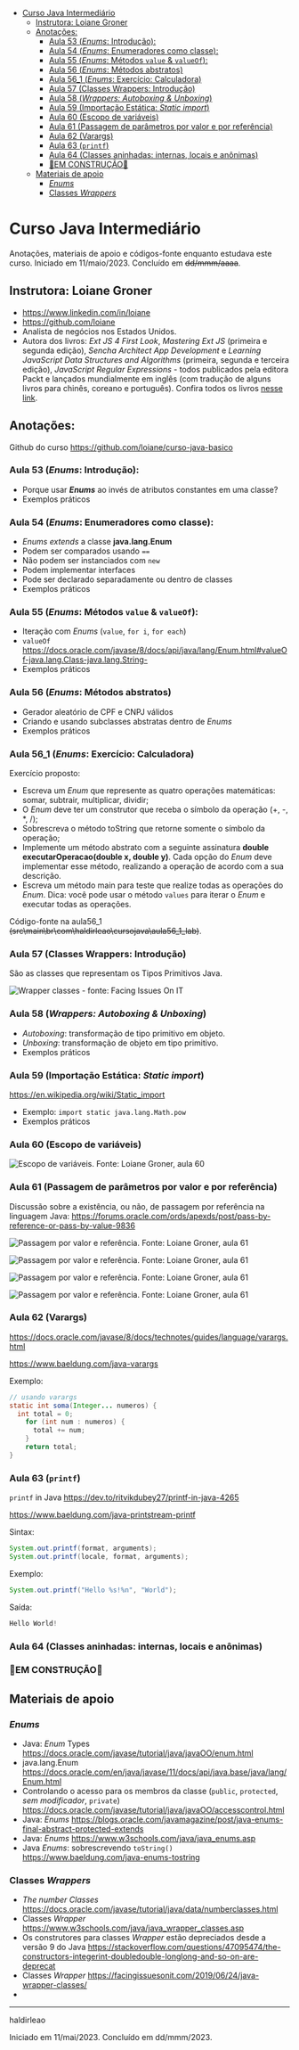 - [Curso Java Intermediário](#curso-java-intermediário)
  - [Instrutora: Loiane Groner](#instrutora-loiane-groner)
  - [Anotações:](#anotações)
    - [Aula 53 (_Enums_: Introdução):](#aula-53-enums-introdução)
    - [Aula 54 (_Enums_: Enumeradores como classe):](#aula-54-enums-enumeradores-como-classe)
    - [Aula 55 (_Enums_: Métodos `value` \& `valueOf`):](#aula-55-enums-métodos-value--valueof)
    - [Aula 56 (_Enums_: Métodos abstratos)](#aula-56-enums-métodos-abstratos)
    - [Aula 56\_1 (_Enums_: Exercício: Calculadora)](#aula-56_1-enums-exercício-calculadora)
    - [Aula 57 (Classes Wrappers: Introdução)](#aula-57-classes-wrappers-introdução)
    - [Aula 58 (_Wrappers: Autoboxing \& Unboxing_)](#aula-58-wrappers-autoboxing--unboxing)
    - [Aula 59 (Importação Estática: _Static import_)](#aula-59-importação-estática-static-import)
    - [Aula 60 (Escopo de variáveis)](#aula-60-escopo-de-variáveis)
    - [Aula 61 (Passagem de parâmetros por valor e por referência)](#aula-61-passagem-de-parâmetros-por-valor-e-por-referência)
    - [Aula 62 (Varargs)](#aula-62-varargs)
    - [Aula 63 (`printf`)](#aula-63-printf)
    - [Aula 64 (Classes aninhadas: internas, locais e anônimas)](#aula-64-classes-aninhadas-internas-locais-e-anônimas)
    - [🚧EM CONSTRUÇÃO🚧](#em-construção)
  - [Materiais de apoio](#materiais-de-apoio)
    - [_Enums_](#enums)
    - [Classes _Wrappers_](#classes-wrappers)


# Curso Java Intermediário

Anotações, materiais de apoio e códigos-fonte enquanto estudava este curso. Iniciado em 11/maio/2023. Concluído em ~~dd/mmm/aaaa~~.

## Instrutora: Loiane Groner
- https://www.linkedin.com/in/loiane
- https://github.com/loiane
- Analista de negócios nos Estados Unidos.
- Autora dos livros: _Ext JS 4 First Look_, _Mastering Ext JS_ (primeira e segunda edição), _Sencha Architect App Development_ e _Learning JavaScript Data Structures and Algorithms_ (primeira, segunda e terceira edição), _JavaScript Regular Expressions_ - todos publicados pela editora Packt e lançados mundialmente em inglês (com tradução de alguns livros para chinês, coreano e português). Confira todos os livros [nesse link](https://www.packtpub.com/books/info/authors/loiane-groner).


## Anotações:
Github do curso https://github.com/loiane/curso-java-basico

### Aula 53 (_Enums_: Introdução):
- Porque usar **_Enums_** ao invés de atributos constantes em uma classe?
- Exemplos práticos

### Aula 54 (_Enums_: Enumeradores como classe):
- _Enums_ _extends_ a classe **java.lang.Enum**
- Podem ser comparados usando `==`
- Não podem ser instanciados com `new`
- Podem implementar interfaces
- Pode ser declarado separadamente ou dentro de classes
- Exemplos práticos

### Aula 55 (_Enums_: Métodos `value` & `valueOf`):

- Iteração com _Enums_ (`value`, `for i`, `for each`)
- `valueOf` https://docs.oracle.com/javase/8/docs/api/java/lang/Enum.html#valueOf-java.lang.Class-java.lang.String-
- Exemplos práticos

### Aula 56 (_Enums_: Métodos abstratos)

- Gerador aleatório de CPF e CNPJ válidos
- Criando e usando subclasses abstratas dentro de _Enums_
- Exemplos práticos

### Aula 56_1 (_Enums_: Exercício: Calculadora)
Exercício proposto:
- Escreva um _Enum_ que represente as quatro operações matemáticas: somar, subtrair, multiplicar, dividir;
- O _Enum_ deve ter um construtor que receba o símbolo da operação (+, -, *, /);
- Sobrescreva o método toString que retorne somente o símbolo da operação;
- Implemente um método abstrato com a seguinte assinatura **double executarOperacao(double x, double y)**. Cada opção do _Enum_ deve implementar esse método, realizando a operação de acordo com a sua descrição.
- Escreva um método main para teste que realize todas as operações do _Enum_. Dica: você pode usar o método `values` para iterar o _Enum_ e executar todas as operações.

Código-fonte na aula56_1 ~~(src\main\br\com\haldirleao\cursojava\aula56_1_lab)~~.

### Aula 57 (Classes Wrappers: Introdução)

São as classes que representam os Tipos Primitivos Java.

![Wrapper classes - fonte: Facing Issues On IT](https://facingissuesonitcom.files.wordpress.com/2019/06/java-wrapper-classes-for-primitive-type.png)


### Aula 58 (_Wrappers: Autoboxing & Unboxing_)
- _Autoboxing_: transformação de tipo primitivo em objeto.
- _Unboxing_: transformação de objeto em tipo primitivo. 
- Exemplos práticos

### Aula 59 (Importação Estática: _Static import_)

https://en.wikipedia.org/wiki/Static_import

- Exemplo: `import static java.lang.Math.pow`
- Exemplos práticos

### Aula 60 (Escopo de variáveis)

![Escopo de variáveis. Fonte: Loiane Groner, aula 60](https://drive.google.com/uc?id=132cLBMgSqOuz-kJl1t8WT9gpQ9Ic_ud1)

### Aula 61 (Passagem de parâmetros por valor e por referência)

Discussão sobre a existência, ou não, de passagem por referência na linguagem Java: https://forums.oracle.com/ords/apexds/post/pass-by-reference-or-pass-by-value-9836

![Passagem por valor e referência. Fonte: Loiane Groner, aula 61](https://drive.google.com/uc?id=1YPZMj5MFcZbFnssrna_LOJgM7PHGKfiy)

![Passagem por valor e referência. Fonte: Loiane Groner, aula 61](https://drive.google.com/uc?id=1xDaOVy4aQHMsy-ISdfNGYMgT29ZIu7VG)

![Passagem por valor e referência. Fonte: Loiane Groner, aula 61](https://drive.google.com/uc?id=1ev-nM5e4uVuDfrzLLZjNnZF59OFTWg1A)

![Passagem por valor e referência. Fonte: Loiane Groner, aula 61](https://drive.google.com/uc?id=1qNf-0pb2Xq8IE2OKtjp_BNZDgS9kc7Wt)

### Aula 62 (Varargs)

https://docs.oracle.com/javase/8/docs/technotes/guides/language/varargs.html

https://www.baeldung.com/java-varargs

Exemplo:
```java
// usando varargs
static int soma(Integer... numeros) {
  int total = 0;
    for (int num : numeros) {
      total += num;
    }
    return total;
}
```

### Aula 63 (`printf`)

`printf` in Java https://dev.to/ritvikdubey27/printf-in-java-4265

https://www.baeldung.com/java-printstream-printf


Sintax: 
```java
System.out.printf(format, arguments);
System.out.printf(locale, format, arguments);
```
Exemplo:
```java
System.out.printf("Hello %s!%n", "World");
```
Saída:
```java
Hello World!
```
### Aula 64 (Classes aninhadas: internas, locais e anônimas)
### 🚧EM CONSTRUÇÃO🚧

## Materiais de apoio
### _Enums_
- Java: _Enum_ Types https://docs.oracle.com/javase/tutorial/java/javaOO/enum.html
- java.lang.Enum https://docs.oracle.com/en/java/javase/11/docs/api/java.base/java/lang/Enum.html
- Controlando o acesso para os membros da classe (`public`, `protected`, _sem modificador_, `private`) https://docs.oracle.com/javase/tutorial/java/javaOO/accesscontrol.html
- Java: _Enums_ https://blogs.oracle.com/javamagazine/post/java-enums-final-abstract-protected-extends
- Java: _Enums_ https://www.w3schools.com/java/java_enums.asp
- Java _Enums_: sobrescrevendo `toString()`  https://www.baeldung.com/java-enums-tostring
### Classes _Wrappers_
- _The number Classes_ https://docs.oracle.com/javase/tutorial/java/data/numberclasses.html
- Classes _Wrapper_ https://www.w3schools.com/java/java_wrapper_classes.asp
- Os construtores para classes _Wrapper_ estão depreciados desde a versão 9 do Java https://stackoverflow.com/questions/47095474/the-constructors-integerint-doubledouble-longlong-and-so-on-are-deprecat
- Classes _Wrapper_ https://facingissuesonit.com/2019/06/24/java-wrapper-classes/
- 

---
haldirleao

Iniciado em 11/mai/2023. Concluído em dd/mmm/2023.
